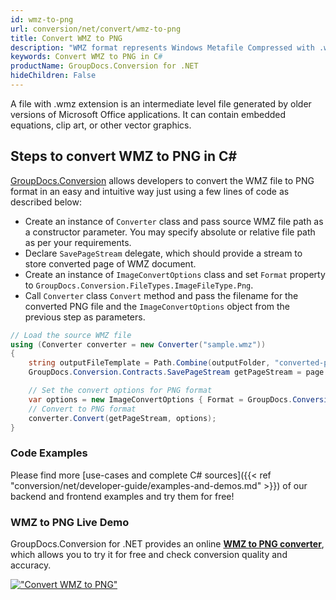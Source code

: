 ```yaml
---
id: wmz-to-png
url: conversion/net/convert/wmz-to-png
title: Convert WMZ to PNG
description: "WMZ format represents Windows Metafile Compressed with .wmz extension. Learn how to convert WMZ to PNG file programmatically in C# language using GroupDocs.Conversion for .NET library."
keywords: Convert WMZ to PNG in C#
productName: GroupDocs.Conversion for .NET
hideChildren: False
---
```


A file with .wmz extension is an intermediate level file generated by older versions of Microsoft Office applications. It can contain embedded equations, clip art, or other vector graphics.

## Steps to convert WMZ to PNG in C#

[GroupDocs.Conversion](https://products.groupdocs.com/conversion/net) allows developers to convert the WMZ file to PNG format in an easy and intuitive way just using a few lines of code as described below:

* Create an instance of `Converter` class and pass source WMZ file path as a constructor parameter. You may specify absolute or relative file path as per your requirements. 
* Declare `SavePageStream` delegate, which should provide a stream to store converted page of WMZ document.
* Create an instance of `ImageConvertOptions` class and set `Format` property to `GroupDocs.Conversion.FileTypes.ImageFileType.Png`.
* Call `Converter` class `Convert` method and pass the filename for the converted PNG file and the `ImageConvertOptions` object from the previous step as parameters.

```csharp
// Load the source WMZ file
using (Converter converter = new Converter("sample.wmz"))
{
    string outputFileTemplate = Path.Combine(outputFolder, "converted-page-{0}.png");
    GroupDocs.Conversion.Contracts.SavePageStream getPageStream = page => new FileStream(string.Format(outputFileTemplate, page), FileMode.Create);

    // Set the convert options for PNG format
    var options = new ImageConvertOptions { Format = GroupDocs.Conversion.FileTypes.ImageFileType.Png };   
    // Convert to PNG format
    converter.Convert(getPageStream, options);
}
```

### Code Examples

Please find more [use-cases and complete C# sources]({{< ref "conversion/net/developer-guide/examples-and-demos.md" >}}) of our backend and frontend examples and try them for free!

### WMZ to PNG Live Demo

GroupDocs.Conversion for .NET provides an online [**WMZ to PNG converter**](https://products.groupdocs.app/conversion/wmz-to-png), which allows you to try it for free and check conversion quality and accuracy.

[!["Convert WMZ to PNG"](conversion/net/images/convert-to-png/convert-wmz-to-png.png)](https://products.groupdocs.app/conversion/wmz-to-png)